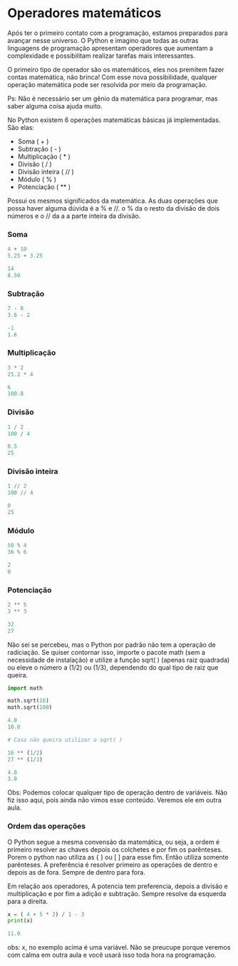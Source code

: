 # Operadores matemáticos

Após ter o primeiro contato com a programação, estamos preparados para avançar nesse
universo. O Python e imagino que todas as outras linguagens de programação apresentam operadores que aumentam a complexidade e possibilitam realizar tarefas mais interessantes.

O primeiro tipo de operador são os matemáticos, eles nos premitem fazer contas matemática,
não brinca! Com esse nova possibilidade, qualquer operação matemática pode ser resolvida
por meio da programação.

Ps: Não é necessário ser um gênio da matemática para programar, mas saber alguma
coisa ajuda muito.

No Python existem 6 operações matemáticas básicas já implementadas. São elas:

* Soma ( + )
* Subtração ( - )
* Multiplicação ( * )
* Divisão ( / )
* Divisão inteira ( // )
* Módulo ( % )
* Potenciação ( ** )

Possui os mesmos significados da matemática. As duas operações que possa haver alguma dúvida é a % e //. o % da
o resto da divisão de dois números e o // da a a parte inteira da divisão.

### Soma

```python
4 + 10
5.25 + 3.25
```

```python
14
8.50
```

### Subtração

```python
7 - 8
3.6 - 2
```

```python
-1
1.6
```

### Multiplicação

```python
3 * 2
25.2 * 4
```

```python
6
100.8
```

### Divisão

```python
1 / 2
100 / 4
```

```python
0.5
25
```
### Divisão inteira

```python
1 // 2
100 // 4
```

```python
0
25
```

### Módulo

```python
50 % 4
36 % 6
```

```python
2
0
```

### Potenciação

```python
2 ** 5
3 ** 3
```

```python
32
27
```

Não sei se percebeu, mas o Python por padrão não tem a operação de radiciação. Se quiser contornar isso, importe o pacote math (sem a necessidade de instalação) e utilize a função sqrt( ) (apenas raiz quadrada) ou eleve o número a (1/2) ou (1/3), dependendo do qual tipo de raiz que queira.

```python
import math

math.sqrt(16)
math.sqrt(100)
```

```python
4.0
10.0
```

```python
# Caso não queira utilizar o sqrt( )

16 ** (1/2)
27 ** (1/3)
```

```python
4.0
3.0
```

Obs: Podemos colocar qualquer tipo de operação dentro de variáveis. Não fiz isso aqui, pois ainda não vimos esse conteúdo. Veremos ele em outra aula.

### Ordem das operações

O Python segue a mesma convensão da matemática, ou seja, a ordem é primeiro resolver as chaves depois os colchetes e por fim os parênteses. Porem o python nao utiliza as { } ou [ ] para esse fim. Então utiliza somente parênteses. A preferência é resolver primeiro as operações de dentro e depois as de fora. Sempre de dentro para fora.

Em relação aos operadores, A potencia tem preferencia, depois a divisão e multiplicação e por fim a adição e subtração. Sempre resolve da esquerda para a direita.

```python
x = ( 4 + 5 * 2) / 1 - 3
print(x) 
```

```python
11.0
```

obs: x, no exemplo acima é uma variável. Não se preucupe porque veremos com calma em outra aula e você usará isso toda hora na programação.
